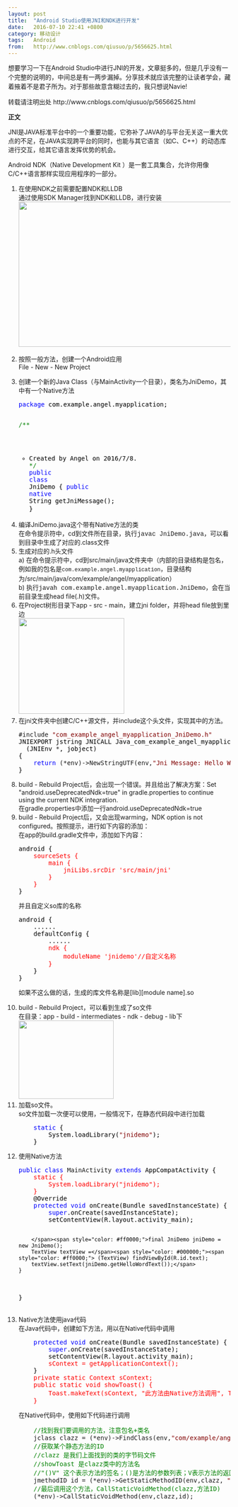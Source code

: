 ```yaml
---
layout: post
title:  "Android Studio使用JNI和NDK进行开发"
date:   2016-07-10 22:41 +0800
category: 移动设计
tags:   Android
from:   http://www.cnblogs.com/qiusuo/p/5656625.html
---
```

<p><span style="line-height: 1.5;">想要学习一下在Android Studio中进行JNI的开发，文章挺多的，但是几乎没有一个完整的说明的，中间总是有一两步漏掉。分享技术就应该完整的让读者学会，藏着掖着不是君子所为。对于那些故意含糊过去的，我只想说Navie!</span></p>
<p>转载请注明出处&nbsp;http://www.cnblogs.com/qiusuo/p/5656625.html</p>
<p><span style="font-family: 'Microsoft YaHei';"><strong>正文</strong></span></p>
<p>JNI是JAVA标准平台中的一个重要功能，它弥补了JAVA的与平台无关这一重大优点的不足，在JAVA实现跨平台的同时，也能与其它语言（如C、C++）的动态库进行交互，给其它语言发挥优势的机会。</p>
<p>Android&nbsp;NDK（Native&nbsp;Development&nbsp;Kit&nbsp;）是一套工具集合，允许你用像C/C++语言那样实现应用程序的一部分。</p>
<ol>
<li>在使用NDK之前需要配置NDK和LLDB<br />通过使用SDK Manager找到NDK和LLDB，进行安装<br /><span style="line-height: 1.5;"><span style="line-height: 1.5;"><img src="http://images2015.cnblogs.com/blog/662741/201607/662741-20160708141749499-1037503493.png" alt="" width="510" height="328" /></span></span></li>
<li>
<p>按照一般方法，创建一个Android应用<br />File - New - New Project</p>












</li>
<li>创建一个新的Java Class（与MainActivity一个目录），类名为JniDemo，其中有一个Native方法<br />
<div class="cnblogs_code">
<pre><span style="color: #0000ff;">package</span><span style="color: #000000;"> com.example.angel.myapplication;

</span><span style="color: #008000;">/**</span><span style="color: #008000;">
 * Created by Angel on 2016/7/8.
 </span><span style="color: #008000;">*/</span>
<span style="color: #0000ff;">public</span> <span style="color: #0000ff;">class</span><span style="color: #000000;"> JniDemo {
    </span><span style="color: #0000ff;">public</span> <span style="color: #0000ff;">native</span><span style="color: #000000;"> String getJniMessage();
}</span><span style="font-family: verdana, Arial, Helvetica, sans-serif; font-size: 14px; line-height: 1.5; background-color: #ffffff;">&nbsp;</span></pre>
</div>
</li>
<li>编译JniDemo.java这个带有Native方法的类<br />在命令提示符中，cd到文件所在目录，执行<span style="font-family: 'courier new', courier;">javac JniDemo.java</span>，可以看到目录中生成了对应的.class文件</li>
<li>生成对应的.h头文件<br />a) 在命令提示符中，cd到src/main/java文件夹中（内部的目录结构是包名，例如我的包名是<span style="font-family: 'Courier New'; font-size: 12px; line-height: 1.5;">com.example.angel.myapplication</span>，目录结构为/src/main/java/com/example/angel/myapplication）<br />b) 执行<span style="font-family: 'courier new', courier;">javah com.example.angel.myapplication.JniDemo</span>，会在当前目录生成head file(.h)文件。</li>
<li>在Project树形目录下app - src - main，建立jni folder，并将head file放到里边<br /><img src="http://images2015.cnblogs.com/blog/662741/201607/662741-20160708144707827-354981711.png" alt="" width="239" height="216" /><span style="line-height: 1.5;">&nbsp;</span>


</li>
<li>在jni文件夹中创建C/C++源文件，并include这个头文件，实现其中的方法。<br />
<div class="cnblogs_code">
<pre>#include <span style="color: #800000;">"</span><span style="color: #800000;">com_example_angel_myapplication_JniDemo.h</span><span style="color: #800000;">"</span><span style="color: #000000;">
JNIEXPORT jstring JNICALL Java_com_example_angel_myapplication_JniDemo_getJniMessage
  (JNIEnv </span>*<span style="color: #000000;">, jobject)
{
    </span><span style="color: #0000ff;">return</span> (*env)-&gt;NewStringUTF(env,<span style="color: #800000;">"</span><span style="color: #800000;">Jni Message: Hello World!</span><span style="color: #800000;">"</span><span style="color: #000000;">);
}</span></pre>
</div>
</li>
<li>build - Rebuild Project后，会出现一个错误。并且给出了解决方案：Set "android.useDeprecatedNdk=true" in gradle.properties to continue using the current NDK integration.<br />在gradle.properties中添加一行android.useDeprecatedNdk=true</li>
<li>build - Rebuild Project后，又会出现warming，NDK option is not configured。按照提示，进行如下内容的添加：<br />在app的build.gradle文件中，添加如下内容：<br />
<div class="cnblogs_code">
<pre><span style="color: #000000;">android {
<span style="color: #ff0000;">    sourceSets {
        main {
            jniLibs.srcDir 'src/main/jni'</span></span><span style="color: #000000;"><span style="color: #ff0000;">
        }
    }</span>
}</span></pre>
</div>
<p>并且自定义so库的名称</p>
<div class="cnblogs_code">
<pre><span style="color: #000000;">android {
    ......
    defaultConfig {
        ......
<span style="color: #ff0000;">        ndk {
            moduleName </span></span><span style="color: #ff0000;">'jnidemo'//自定义名称
</span><span style="color: #000000;"><span style="color: #ff0000;">        }</span>
    }
}</span></pre>
</div>
<p>如果不这么做的话，生成的库文件名称是[lib][module name].so</p>
</li>
<li>build - Rebuild Project，可以看到生成了so文件<br />在目录：app - build - intermediates - ndk - debug - lib下<br /><img src="http://images2015.cnblogs.com/blog/662741/201607/662741-20160710104526124-1032126050.png" alt="" width="215" height="177" /></li>
<li>加载so文件。<br />so文件加载一次便可以使用，一般情况下，在静态代码段中进行加载<br />
<div class="cnblogs_code">
<pre>    <span style="color: #0000ff;">static</span><span style="color: #000000;"> {
        System.loadLibrary(</span><span style="color: #800000;">"</span><span style="color: #800000;">jnidemo</span><span style="color: #800000;">"</span><span style="color: #000000;">);
    }</span></pre>
</div>
</li>
<li>使用Native方法<br />
<div class="cnblogs_code">
<pre><span style="color: #0000ff;">public</span> <span style="color: #0000ff;">class</span> MainActivity <span style="color: #0000ff;">extends</span><span style="color: #000000;"> AppCompatActivity {
    </span><span style="color: #ff0000;">static {
        System.loadLibrary("jnidemo"</span><span style="color: #000000;"><span style="color: #ff0000;">);
    }</span>
    @Override
    </span><span style="color: #0000ff;">protected</span> <span style="color: #0000ff;">void</span><span style="color: #000000;"> onCreate(Bundle savedInstanceState) {
        </span><span style="color: #0000ff;">super</span><span style="color: #000000;">.onCreate(savedInstanceState);
        setContentView(R.layout.activity_main);

        </span><span style="color: #ff0000;">final JniDemo jniDemo = new JniDemo();
        TextView textView =</span><span style="color: #000000;"><span style="color: #ff0000;"> (TextView) findViewById(R.id.text);
        textView.setText(jniDemo.getHelloWordText());</span>
    }
}</span><span style="font-family: verdana, Arial, Helvetica, sans-serif; font-size: 14px; line-height: 1.5; background-color: #ffffff;">&nbsp;</span></pre>
</div>
</li>
<li>Native方法使用java代码<br />在Java代码中，创建如下方法，用以在Native代码中调用<br />
<div class="cnblogs_code">
<pre>    <span style="color: #0000ff;">protected</span> <span style="color: #0000ff;">void</span><span style="color: #000000;"> onCreate(Bundle savedInstanceState) {
        </span><span style="color: #0000ff;">super</span><span style="color: #000000;">.onCreate(savedInstanceState);
        setContentView(R.layout.activity_main);
        <span style="color: #ff0000;">sContext </span></span><span style="color: #ff0000;">=</span><span style="color: #000000;"><span style="color: #ff0000;"> getApplicationContext();</span>
    }
    </span><span style="color: #ff0000;">private static Context sContext;
    public static void showToast() {
        Toast.makeText(sContext, "此方法由Native方法调用", Toast.LENGTH_SHORT).show();
    }</span></pre>
</div>
<p>在Native代码中，使用如下代码进行调用</p>
<div class="cnblogs_code">
<pre>    <span style="color: #008000;">//</span><span style="color: #008000;">找到我们要调用的方法，注意包名+类名</span>
    jclass clazz = (*env)-&gt;FindClass(env,<span style="color: #800000;">"</span><span style="color: #800000;">com/example/angel/myapplication/MainActivity</span><span style="color: #800000;">"</span><span style="color: #000000;">);
    </span><span style="color: #008000;">//</span><span style="color: #008000;">获取某个静态方法的ID
    </span><span style="color: #008000;">//</span><span style="color: #008000;">clazz 是我们上面找到的类的字节码文件
    </span><span style="color: #008000;">//</span><span style="color: #008000;">showToast 是clazz类中的方法名
    </span><span style="color: #008000;">//</span><span style="color: #008000;">"()V" 这个表示方法的签名；()是方法的参数列表；V表示方法的返回类型；V -&gt; void</span>
    jmethodID id = (*env)-&gt;GetStaticMethodID(env,clazz, <span style="color: #800000;">"</span><span style="color: #800000;">showToast</span><span style="color: #800000;">"</span>,<span style="color: #800000;">"</span><span style="color: #800000;">()V</span><span style="color: #800000;">"</span><span style="color: #000000;">);
    </span><span style="color: #008000;">//</span><span style="color: #008000;">最后调用这个方法，CallStaticVoidMethod(clazz,方法ID)</span>
    (*env)-&gt;CallStaticVoidMethod(env,clazz,id);</pre>
</div>
<p>&nbsp;</p>
</li>
</ol>
